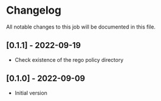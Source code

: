 # Changelog
All notable changes to this job will be documented in this file.

## [0.1.1] - 2022-09-19
* Check existence of the rego policy directory
## [0.1.0] - 2022-09-09
* Initial version